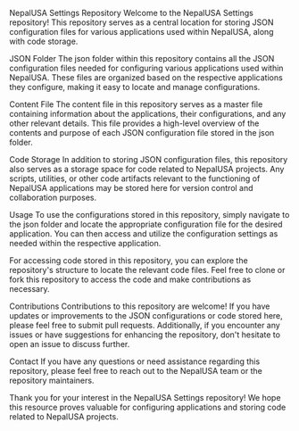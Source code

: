 NepalUSA Settings Repository
Welcome to the NepalUSA Settings repository! This repository serves as a central location for storing JSON configuration files for various applications used within NepalUSA, along with code storage.

JSON Folder
The json folder within this repository contains all the JSON configuration files needed for configuring various applications used within NepalUSA. These files are organized based on the respective applications they configure, making it easy to locate and manage configurations.

Content File
The content file in this repository serves as a master file containing information about the applications, their configurations, and any other relevant details. This file provides a high-level overview of the contents and purpose of each JSON configuration file stored in the json folder.

Code Storage
In addition to storing JSON configuration files, this repository also serves as a storage space for code related to NepalUSA projects. Any scripts, utilities, or other code artifacts relevant to the functioning of NepalUSA applications may be stored here for version control and collaboration purposes.

Usage
To use the configurations stored in this repository, simply navigate to the json folder and locate the appropriate configuration file for the desired application. You can then access and utilize the configuration settings as needed within the respective application.

For accessing code stored in this repository, you can explore the repository's structure to locate the relevant code files. Feel free to clone or fork this repository to access the code and make contributions as necessary.

Contributions
Contributions to this repository are welcome! If you have updates or improvements to the JSON configurations or code stored here, please feel free to submit pull requests. Additionally, if you encounter any issues or have suggestions for enhancing the repository, don't hesitate to open an issue to discuss further.

Contact
If you have any questions or need assistance regarding this repository, please feel free to reach out to the NepalUSA team or the repository maintainers.

Thank you for your interest in the NepalUSA Settings repository! We hope this resource proves valuable for configuring applications and storing code related to NepalUSA projects.
